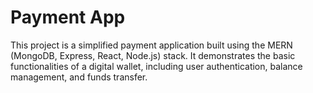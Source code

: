 # Payment App

This project is a simplified payment application built using the MERN (MongoDB, Express, React, Node.js) stack. It demonstrates the basic functionalities of a digital wallet, including user authentication, balance management, and funds transfer.
